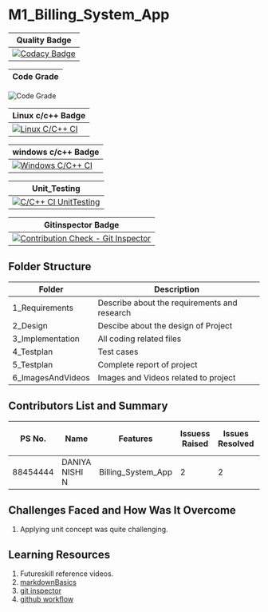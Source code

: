 # M1_Billing_System_App

| Quality Badge|
|---|
|[![Codacy Badge](https://api.codiga.io/project/32446/score/svg)](https://www.codacy.com/gh/DANIYANISHIN/M1_Billing_System_App/dashboard?utm_source=github.com&amp;utm_medium=referral&amp;utm_content=DANIYANISHIN/M1_Billing_System_App&amp;utm_campaign=Badge_Grade)|

| Code Grade|
|---|
![Code Grade](https://api.codiga.io/project/32446/status/svg)

 |Linux c/c++ Badge|
 |---|
|[![Linux C/C++ CI](https://github.com/DANIYANISHIN/M1_Billing_System_App/actions/workflows/Linux_c-ccp.yml/badge.svg)](https://github.com/DANIYANISHIN/M1_Billing_System_App/actions/workflows/Linux_c-ccp.yml)|
 
 | windows c/c++ Badge|
 |---|
| [![Windows C/C++ CI](https://github.com/DANIYANISHIN/M1_Billing_System_App/actions/workflows/windows_c-ccp.yml/badge.svg)](https://github.com/DANIYANISHIN/M1_Billing_System_App/actions/workflows/windows_c-ccp.yml)|


| Unit_Testing|
|---|
|[![C/C++ CI UnitTesting](https://github.com/DANIYANISHIN/M1_Billing_System_App/actions/workflows/unit_testing.yml/badge.svg)](https://github.com/DANIYANISHIN/M1_Billing_System_App/actions/workflows/unit_testing.yml)|

| Gitinspector Badge|
|---|
|[![Contribution Check - Git Inspector](https://github.com/DANIYANISHIN/M1_Billing_System_App/actions/workflows/gitinspector.yml/badge.svg)](https://github.com/DANIYANISHIN/M1_Billing_System_App/actions/workflows/gitinspector.yml)|


## Folder Structure
|Folder|	Description|
|---|---|
|1_Requirements|Describe about the requirements and research|
|2_Design|	Descibe about the design of Project|
|3_Implementation|	All coding related files|
|4_Testplan|	Test cases|
|5_Testplan|	Complete report of project|
6_ImagesAndVideos|	Images and Videos related to project


## Contributors List and Summary

PS No. |  Name   |    Features    | Issuess Raised |Issues Resolved|No Test Cases|Test Case Pass
-------|---------|----------------|----------------|---------------|-------------|--------------
88454444| DANIYA NISHI N| Billing_System_App   | 2    | 2   | 8  | 8


## Challenges Faced and How Was It Overcome

1. Applying unit concept was quite challenging.


## Learning Resources
1. Futureskill reference videos.
2. [markdownBasics](https://guides.github.com/features/mastering-markdown/)
3. [git inspector](https://github.com/ejwa/gitinspector.git)
4. [github workflow](https://docs.github.com/en/actions/learn-github-action)

